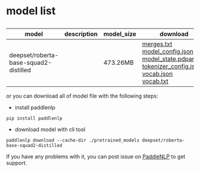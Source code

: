#  model list

##  

| model  | description | model_size  | download         |
| --- | --- | --- | --- |
|deepset/roberta-base-squad2-distilled|  | 473.26MB | [merges.txt](https://bj.bcebos.com/paddlenlp/models/community/deepset/roberta-base-squad2-distilled/merges.txt)<br>[model_config.json](https://bj.bcebos.com/paddlenlp/models/community/deepset/roberta-base-squad2-distilled/model_config.json)<br>[model_state.pdparams](https://bj.bcebos.com/paddlenlp/models/community/deepset/roberta-base-squad2-distilled/model_state.pdparams)<br>[tokenizer_config.json](https://bj.bcebos.com/paddlenlp/models/community/deepset/roberta-base-squad2-distilled/tokenizer_config.json)<br>[vocab.json](https://bj.bcebos.com/paddlenlp/models/community/deepset/roberta-base-squad2-distilled/vocab.json)<br>[vocab.txt](https://bj.bcebos.com/paddlenlp/models/community/deepset/roberta-base-squad2-distilled/vocab.txt) |

or you can download all of model file with the following steps:

* install paddlenlp

```shell
pip install paddlenlp
```

* download model with cli tool

```shell
paddlenlp download --cache-dir ./pretrained_models deepset/roberta-base-squad2-distilled
```

If you have any problems with it, you can post issue on [PaddleNLP](https://github.com/PaddlePaddle/PaddleNLP) to get support.

